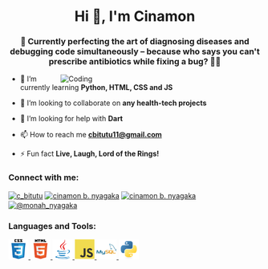 <h1 align="center">Hi 👋, I'm Cinamon</h1>

<h3 align="center">🚀 Currently perfecting the art of diagnosing diseases and debugging code simultaneously – because who says you can't prescribe antibiotics while fixing a bug? 💊🐞</h3>
<img align="right" alt="Coding" width="400" src= https://mir-s3-cdn-cf.behance.net/project_modules/disp/601014116770475.6068beff4640a.gif>


- 🌱 I’m currently learning **Python, HTML, CSS and JS**

- 👯 I’m looking to collaborate on **any health-tech projects**

- 🤝 I’m looking for help with **Dart**

- 📫 How to reach me **cbitutu11@gmail.com**

- ⚡ Fun fact **Live, Laugh, Lord of the Rings!**

<h3 align="left">Connect with me:</h3>
<p align="left">
<a href="https://twitter.com/c_bitutu" target="blank"><img align="center" src="https://raw.githubusercontent.com/rahuldkjain/github-profile-readme-generator/master/src/images/icons/Social/twitter.svg" alt="c_bitutu" height="30" width="40" /></a>
<a href="https://linkedin.com/in/cinamon b. nyagaka" target="blank"><img align="center" src="https://raw.githubusercontent.com/rahuldkjain/github-profile-readme-generator/master/src/images/icons/Social/linked-in-alt.svg" alt="cinamon b. nyagaka" height="30" width="40" /></a>
<a href="https://fb.com/cinamon b. nyagaka" target="blank"><img align="center" src="https://raw.githubusercontent.com/rahuldkjain/github-profile-readme-generator/master/src/images/icons/Social/facebook.svg" alt="cinamon b. nyagaka" height="30" width="40" /></a>
<a href="https://instagram.com/@monah_nyagaka" target="blank"><img align="center" src="https://raw.githubusercontent.com/rahuldkjain/github-profile-readme-generator/master/src/images/icons/Social/instagram.svg" alt="@monah_nyagaka" height="30" width="40" /></a>
</p>

<h3 align="left">Languages and Tools:</h3>
<p align="left"> <a href="https://www.w3schools.com/css/" target="_blank" rel="noreferrer"> <img src="https://raw.githubusercontent.com/devicons/devicon/master/icons/css3/css3-original-wordmark.svg" alt="css3" width="40" height="40"/> </a> <a href="https://www.w3.org/html/" target="_blank" rel="noreferrer"> <img src="https://raw.githubusercontent.com/devicons/devicon/master/icons/html5/html5-original-wordmark.svg" alt="html5" width="40" height="40"/> </a> <a href="https://www.java.com" target="_blank" rel="noreferrer"> <img src="https://raw.githubusercontent.com/devicons/devicon/master/icons/java/java-original.svg" alt="java" width="40" height="40"/> </a> <a href="https://developer.mozilla.org/en-US/docs/Web/JavaScript" target="_blank" rel="noreferrer"> <img src="https://raw.githubusercontent.com/devicons/devicon/master/icons/javascript/javascript-original.svg" alt="javascript" width="40" height="40"/> </a> <a href="https://www.mysql.com/" target="_blank" rel="noreferrer"> <img src="https://raw.githubusercontent.com/devicons/devicon/master/icons/mysql/mysql-original-wordmark.svg" alt="mysql" width="40" height="40"/> </a> <a href="https://www.python.org" target="_blank" rel="noreferrer"> <img src="https://raw.githubusercontent.com/devicons/devicon/master/icons/python/python-original.svg" alt="python" width="40" height="40"/> </a> </p>
